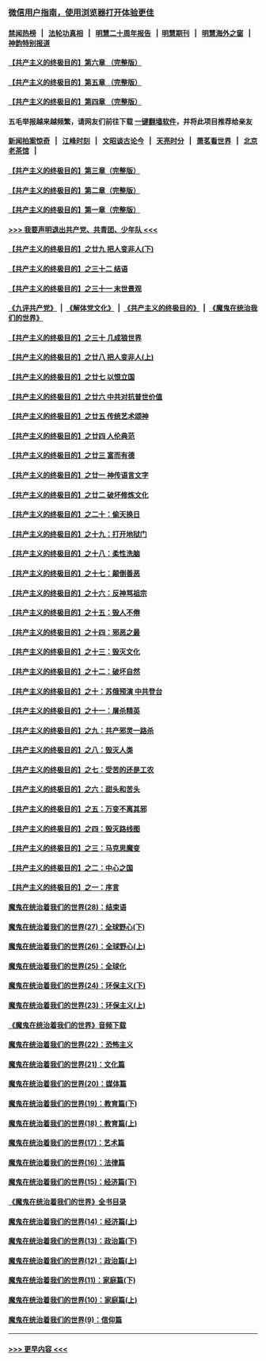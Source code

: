 ### [微信用户指南，使用浏览器打开体验更佳](https://github.com/gfw-breaker/banned-news1/blob/master/indexes/wechat-guide.md?t=0)
#### [禁闻热榜](热点新闻.md?t=0)  &nbsp;&nbsp;|&nbsp;&nbsp; [法轮功真相](https://github.com/gfw-breaker/truth/blob/master/README.md?t=0) &nbsp;&nbsp;|&nbsp;&nbsp; [明慧二十周年报告](https://github.com/gfw-breaker/mh-reports/blob/master/README.md?t=0) &nbsp;&nbsp;|&nbsp;&nbsp;[明慧期刊](https://github.com/gfw-breaker/mh-qikan) &nbsp;&nbsp;|&nbsp;&nbsp; [明慧海外之窗](https://github.com/gfw-breaker/mh-news/blob/master/README.md?t=0) &nbsp;&nbsp;|&nbsp;&nbsp; [神韵特别报道](https://github.com/gfw-breaker/mh-news/blob/master/shenyun.md?t=0)
#### [【共产主义的终极目的】第六章 （完整版）](../pages/nsc422/n11428913.md?t=02151611) 
#### [【共产主义的终极目的】第五章 （完整版）](../pages/nsc422/n11428912.md?t=02151611) 
#### [【共产主义的终极目的】第四章 （完整版）](../pages/nsc422/n11428907.md?t=02151611) 
#### 五毛举报越来越频繁，请网友们前往下载 [一键翻墙软件](https://github.com/gfw-breaker/ssr-accounts)，并将此项目推荐给亲友
#### [新闻拍案惊奇](https://github.com/gfw-breaker/banned-news1/blob/master/pages/link4.md) &nbsp;&nbsp;|&nbsp;&nbsp; [江峰时刻](https://github.com/gfw-breaker/banned-news1/blob/master/pages/link4.md) &nbsp;&nbsp;|&nbsp;&nbsp; [文昭谈古论今](https://github.com/gfw-breaker/banned-news1/blob/master/pages/link4.md) &nbsp;&nbsp;|&nbsp;&nbsp; [天亮时分](https://github.com/gfw-breaker/banned-news1/blob/master/pages/link4.md) &nbsp;&nbsp;|&nbsp;&nbsp; [萧茗看世界](https://github.com/gfw-breaker/banned-news1/blob/master/pages/link4.md) &nbsp;&nbsp;|&nbsp;&nbsp; [北京老茶馆](https://github.com/gfw-breaker/banned-news1/blob/master/pages/link4.md) &nbsp;&nbsp;|&nbsp;&nbsp; 
#### [【共产主义的终极目的】第三章（完整版）](../pages/nsc422/n11428848.md?t=02151611) 
#### [【共产主义的终极目的】第二章（完整版）](../pages/nsc422/n11428831.md?t=02151611) 
#### [【共产主义的终极目的】第一章（完整版）](../pages/nsc422/n11417651.md?t=02151611) 
#### [>>> 我要声明退出共产党、共青团、少年队 <<<](https://github.com/begood0513/goodnews/blob/master/quit/letter.md) 
#### [【共产主义的终极目的】之廿九 把人变非人(下)](../pages/nsc422/n11344140.md?t=02151611) 
#### [【共产主义的终极目的】之三十二 结语](../pages/nsc422/n11360535.md?t=02151611) 
#### [【共产主义的终极目的】之三十一 末世景观](../pages/nsc422/n11351129.md?t=02151611) 
#### [《九评共产党》](https://github.com/begood0513/9ping.md/blob/master/README.md) &nbsp;|&nbsp; [《解体党文化》](../../../../jtdwh.md/blob/master/README.md)  &nbsp;|&nbsp; [《共产主义的终极目的》](../../../../gczydzjmd.md/blob/master/README.md) &nbsp;|&nbsp; [《魔鬼在统治我们的世界》](../../../../mgztzwmdsj.md/blob/master/README.md) 
#### [【共产主义的终极目的】之三十 几成狼世界](../pages/nsc422/n11348280.md?t=02151611) 
#### [【共产主义的终极目的】之廿八 把人变非人(上)](../pages/nsc422/n11340492.md?t=02151611) 
#### [【共产主义的终极目的】之廿七 以恨立国](../pages/nsc422/n11336944.md?t=02151611) 
#### [【共产主义的终极目的】之廿六 中共对抗普世价值](../pages/nsc422/n11324785.md?t=02151611) 
#### [【共产主义的终极目的】之廿五 传统艺术颂神](../pages/nsc422/n11296396.md?t=02151611) 
#### [【共产主义的终极目的】之廿四 人伦典范](../pages/nsc422/n11296397.md?t=02151611) 
#### [【共产主义的终极目的】之廿三 富而有德](../pages/nsc422/n11283598.md?t=02151611) 
#### [【共产主义的终极目的】之廿一 神传语言文字](../pages/nsc422/n11263265.md?t=02151611) 
#### [【共产主义的终极目的】之廿二 破坏修炼文化](../pages/nsc422/n11245728.md?t=02151611) 
#### [【共产主义的终极目的】之二十：偷天换日](../pages/nsc422/n11238846.md?t=02151611) 
#### [【共产主义的终极目的】之十九：打开地狱门](../pages/nsc422/n11206376.md?t=02151611) 
#### [【共产主义的终极目的】之十八：柔性洗脑](../pages/nsc422/n11199994.md?t=02151611) 
#### [【共产主义的终极目的】之十七：颠倒善恶](../pages/nsc422/n11179782.md?t=02151611) 
#### [【共产主义的终极目的】之十六：反神骂祖宗](../pages/nsc422/n11166798.md?t=02151611) 
#### [【共产主义的终极目的】之十五：毁人不倦](../pages/nsc422/n11166792.md?t=02151611) 
#### [【共产主义的终极目的】之十四：邪恶之最](../pages/nsc422/n11150249.md?t=02151611) 
#### [【共产主义的终极目的】之十三：毁灭文化](../pages/nsc422/n11135227.md?t=02151611) 
#### [【共产主义的终极目的】之十二：破坏自然](../pages/nsc422/n11135214.md?t=02151611) 
#### [【共产主义的终极目的】之十：苏俄预演 中共登台](../pages/nsc422/n11118424.md?t=02151611) 
#### [【共产主义的终极目的】之十一：屠杀精英](../pages/nsc422/n11118442.md?t=02151611) 
#### [【共产主义的终极目的】之九：共产邪灵一路杀](../pages/nsc422/n11114139.md?t=02151611) 
#### [【共产主义的终极目的】之八：毁灭人类](../pages/nsc422/n11108503.md?t=02151611) 
#### [【共产主义的终极目的】之七：受苦的还是工农](../pages/nsc422/n11101809.md?t=02151611) 
#### [【共产主义的终极目的】之六：甜头和苦头](../pages/nsc422/n11096971.md?t=02151611) 
#### [【共产主义的终极目的】之五：万变不离其邪](../pages/nsc422/n11091285.md?t=02151611) 
#### [【共产主义的终极目的】之四：毁灭路线图](../pages/nsc422/n11086284.md?t=02151611) 
#### [【共产主义的终极目的】之三：马克思魔变](../pages/nsc422/n11061941.md?t=02151611) 
#### [【共产主义的终极目的】之二：中心之国](../pages/nsc422/n11047728.md?t=02151611) 
#### [【共产主义的终极目的】之一：序言](../pages/nsc422/n11086077.md?t=02151611) 
#### [魔鬼在统治着我们的世界(28)：结束语](../pages/nsc422/n10936246.md?t=02151611) 
#### [魔鬼在统治着我们的世界(27)：全球野心(下)](../pages/nsc422/n10928319.md?t=02151611) 
#### [魔鬼在统治着我们的世界(26)：全球野心(上)](../pages/nsc422/n10900318.md?t=02151611) 
#### [魔鬼在统治着我们的世界(25)：全球化](../pages/nsc422/n10788205.md?t=02151611) 
#### [魔鬼在统治着我们的世界(24)：环保主义(下)](../pages/nsc422/n10695307.md?t=02151611) 
#### [魔鬼在统治着我们的世界(23)：环保主义(上)](../pages/nsc422/n10688613.md?t=02151611) 
#### [《魔鬼在统治着我们的世界》音频下载](../pages/nsc422/n10635553.md?t=02151611) 
#### [魔鬼在统治着我们的世界(22)：恐怖主义](../pages/nsc422/n10614727.md?t=02151611) 
#### [魔鬼在统治着我们的世界(21)：文化篇](../pages/nsc422/n10597706.md?t=02151611) 
#### [魔鬼在统治着我们的世界(20)：媒体篇](../pages/nsc422/n10586579.md?t=02151611) 
#### [魔鬼在统治着我们的世界(19)：教育篇(下)](../pages/nsc422/n10564808.md?t=02151611) 
#### [魔鬼在统治着我们的世界(18)：教育篇(上)](../pages/nsc422/n10526970.md?t=02151611) 
#### [魔鬼在统治着我们的世界(17)：艺术篇](../pages/nsc422/n10499093.md?t=02151611) 
#### [魔鬼在统治着我们的世界(16)：法律篇](../pages/nsc422/n10485969.md?t=02151611) 
#### [魔鬼在统治着我们的世界(15)：经济篇(下)](../pages/nsc422/n10469975.md?t=02151611) 
#### [《魔鬼在统治着我们的世界》全书目录](../pages/nsc422/n10464261.md?t=02151611) 
#### [魔鬼在统治着我们的世界(14)：经济篇(上)](../pages/nsc422/n10457370.md?t=02151611) 
#### [魔鬼在统治着我们的世界(13)：政治篇(下)](../pages/nsc422/n10448270.md?t=02151611) 
#### [魔鬼在统治着我们的世界(12)：政治篇(上)](../pages/nsc422/n10444576.md?t=02151611) 
#### [魔鬼在统治着我们的世界(11)：家庭篇(下)](../pages/nsc422/n10440961.md?t=02151611) 
#### [魔鬼在统治着我们的世界(10)：家庭篇(上)](../pages/nsc422/n10435448.md?t=02151611) 
#### [魔鬼在统治着我们的世界(9)：信仰篇](../pages/nsc422/n10432159.md?t=02151611) 

----
#### [ >>> 更早内容 <<< ](../indexes/nsc422-earlier.md)
